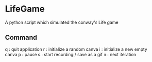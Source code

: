 # LifeGame
A python script which simulated the conway's Life game

## Command
q : quit application
r : initialize a random canva
i : initialize a new empty canva
p : pause
s : start recording / save as a gif
n : next iteration
